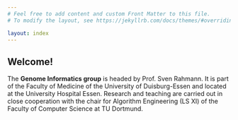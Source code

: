```yaml
---
# Feel free to add content and custom Front Matter to this file.
# To modify the layout, see https://jekyllrb.com/docs/themes/#overriding-theme-defaults

layout: index
---
```

## Welcome!

The **Genome Informatics group** is headed by Prof. Sven Rahmann.
It is part of the Faculty of Medicine of the University of Duisburg-Essen and located at the University Hospital Essen.
Research and teaching are carried out in close cooperation with the chair for Algorithm Engineering (LS XI) of the Faculty of Computer Science at TU Dortmund.
